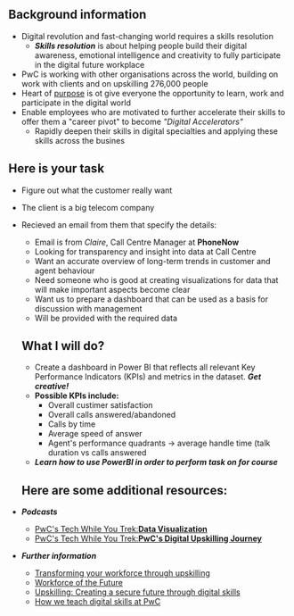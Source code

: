 ## Background information
* Digital revolution and fast-changing world requires a skills resolution
    * ***Skills resolution*** is about helping people build their digital awareness, emotional intelligence and creativity to fully participate in the digital future workplace
* PwC is working with other organisations across the world, building on work with clients and on upskilling 276,000 people
* Heart of [purpose](https://www.pwc.com/gx/en/about/purpose-values-and-behaviours.html) is ot give everyone the opportunity to learn, work and participate in the digital world
* Enable employees who are motivated to further accelerate their skills to offer them a "career pivot" to become *"Digital Accelerators"*
    * Rapidly deepen their skills in digital specialties and applying these skills across the busines

## Here is your task
* Figure out what the customer really want
* The client is a big telecom company
* Recieved an email from them that specify the details:
     * Email is from *Claire*, Call Centre Manager at **PhoneNow**
     * Looking for transparency and insight into data at Call Centre
     * Want an accurate overview of long-term trends in customer and agent behaviour
     * Need someone who is good at creating visualizations for data that will make important aspects become clear
     * Want us to prepare a dashboard that can be used as a basis for discussion with management
     * Will be provided with the required data
  ## What I will do?
  * Create a dashboard in Power BI that reflects all relevant Key Performance Indicators (KPIs) and metrics in the dataset. ***Get creative!***
  * **Possible KPIs include:**
       * Overall custimer satisfaction
       * Overall calls answered/abandoned
       * Calls by time
       * Average speed of answer
       * Agent's performance quadrants -> average handle time (talk duration vs calls answered
   * ***Learn how to use PowerBI in order to perform task on for course***
   
   ## Here are some additional resources:
* ***Podcasts***
     * [PwC's Tech While You Trek:**Data Visualization**](https://pwctechwhileyoutrek.buzzsprout.com/1150349/4885124-pwc-s-tech-while-you-trek-data-visualization)
     * [PwC's Tech While You Trek:**PwC's Digital Upskilling Journey**](https://pwctechwhileyoutrek.buzzsprout.com/1150349/5001527-pwc-s-tech-while-you-trek-pwc-s-digital-upskilling-journey)
* ***Further information***
     * [Transforming your workforce through upskilling](https://www.pwc.com/us/en/tech-effect/automation/workforce-upskilling-strategy.html)
     * [Workforce of the Future](https://www.pwc.com/us/en/services/consulting/business-transformation/workforce-transformation.html)
     * [Upskilling: Creating a secure future through digital skills](https://www.pwc.ch/en/insights/upskilling-creating-a-secure-future-through-digital-skills.html)
     * [How we teach digital skills at PwC](https://hbr.org/2018/10/how-we-teach-digital-skills-at-pwc)  
     
